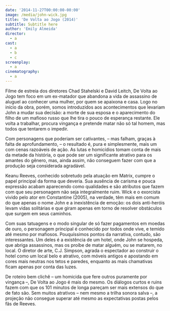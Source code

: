 ```yaml
---
date: '2014-11-27T00:00:00-00:00'
image: /media/john-wick.jpg
title: 'De Volta ao Jogo (2014)'
subtitle: Subtitle here
author: 'Emily Almeida'
director:
  - a
cast:
  - a
  - b
  - c
screenplay:
  - a
cinematography:
  - a
---
```

Filme de estreia dos diretores Chad Stahelski e David Leitch, De Volta ao Jogo tem foco em um ex-matador que abandona a vida de assassino de aluguel ao conhecer uma mulher, por quem se apaixona e casa. Logo no início da obra, porém, somos introduzidos aos acontecimentos que levariam John a mudar sua decisão: a morte de sua esposa e o aparecimento do filho de um mafioso russo que lhe tira o pouco de esperança restante. Ele volta a trabalhar, procura vingança e pretende matar não só tal homem, mas todos que tentarem o impedir.

Com personagens que poderiam ser cativantes, – mas falham, graças à falta de aprofundamento, – o resultado é, pura e simplesmente, mais um com cenas razoáveis de ação. As lutas e homicídios tomam conta de mais da metade da história, o que pode ser um significante atrativo para os amantes do gênero, mas, ainda assim, não conseguem fazer com que a produção seja considerada agradável.

Keanu Reeves, conhecido sobretudo pela atuação em Matrix, cumpre o papel principal da forma que deveria. Sua ausência de carisma e pouca expressão acabam aparecendo como qualidades e são atributos que fazem com que seu personagem não seja integralmente ruim. Wick e o exorcista vivido pelo ator em Constantine (2005), na verdade, têm mais em comum do que apenas o nome John e a inexistência de emoção: os dois anti-heróis levam vidas solitárias e que giram apenas em torno de resolver obstáculos que surgem em seus caminhos.

Com suas tatuagens e o modo singular de só fazer pagamentos em moedas de ouro, o personagem principal é conhecido por todos onde vive, e temido até mesmo por mafiosos. Pouquíssimos pontos da narrativa, contudo, são interessantes. Um deles é a existência de um hotel, onde John se hospeda, que abriga assassinos, mas os proíbe de matar alguém, ou se matarem, no local. O diretor de arte, C.J. Simpson, agrada o espectador ao construir o hotel como um local belo e atrativo, com móveis antigos e apostando em cores mais neutras nos tetos e paredes, enquanto as mais chamativas ficam apenas por conta das luzes.

De roteiro bem clichê – um homicida que fere outros puramente por vingança –, De Volta ao Jogo é mais do mesmo. Os diálogos curtos e ruins fazem com que os 101 minutos de longa pareçam ser mais extensos do que de fato são. Sem muitos atrativos – nem mesmo a trilha sonora salva –, a projeção não consegue superar até mesmo as expectativas postas pelos fãs de Reeves.